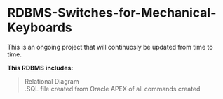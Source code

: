 # RDBMS-Switches-for-Mechanical-Keyboards

This is an ongoing project that will continuosly be updated from time to time. 

**This RDBMS includes:**
> Relational Diagram <br />
> .SQL file created from Oracle APEX of all commands created
